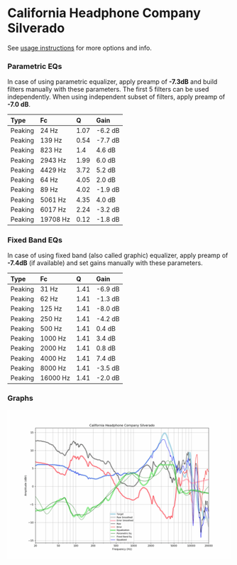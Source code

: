 # California Headphone Company Silverado
See [usage instructions](https://github.com/jaakkopasanen/AutoEq#usage) for more options and info.

### Parametric EQs
In case of using parametric equalizer, apply preamp of **-7.3dB** and build filters manually
with these parameters. The first 5 filters can be used independently.
When using independent subset of filters, apply preamp of **-7.0 dB**.

| Type    | Fc       |    Q | Gain    |
|:--------|:---------|:-----|:--------|
| Peaking | 24 Hz    | 1.07 | -6.2 dB |
| Peaking | 139 Hz   | 0.54 | -7.7 dB |
| Peaking | 823 Hz   | 1.4  | 4.6 dB  |
| Peaking | 2943 Hz  | 1.99 | 6.0 dB  |
| Peaking | 4429 Hz  | 3.72 | 5.2 dB  |
| Peaking | 64 Hz    | 4.05 | 2.0 dB  |
| Peaking | 89 Hz    | 4.02 | -1.9 dB |
| Peaking | 5061 Hz  | 4.35 | 4.0 dB  |
| Peaking | 6017 Hz  | 2.24 | -3.2 dB |
| Peaking | 19708 Hz | 0.12 | -1.8 dB |

### Fixed Band EQs
In case of using fixed band (also called graphic) equalizer, apply preamp of **-7.4dB**
(if available) and set gains manually with these parameters.

| Type    | Fc       |    Q | Gain    |
|:--------|:---------|:-----|:--------|
| Peaking | 31 Hz    | 1.41 | -6.9 dB |
| Peaking | 62 Hz    | 1.41 | -1.3 dB |
| Peaking | 125 Hz   | 1.41 | -8.0 dB |
| Peaking | 250 Hz   | 1.41 | -4.2 dB |
| Peaking | 500 Hz   | 1.41 | 0.4 dB  |
| Peaking | 1000 Hz  | 1.41 | 3.4 dB  |
| Peaking | 2000 Hz  | 1.41 | 0.8 dB  |
| Peaking | 4000 Hz  | 1.41 | 7.4 dB  |
| Peaking | 8000 Hz  | 1.41 | -3.5 dB |
| Peaking | 16000 Hz | 1.41 | -2.0 dB |

### Graphs
![](./California%20Headphone%20Company%20Silverado.png)